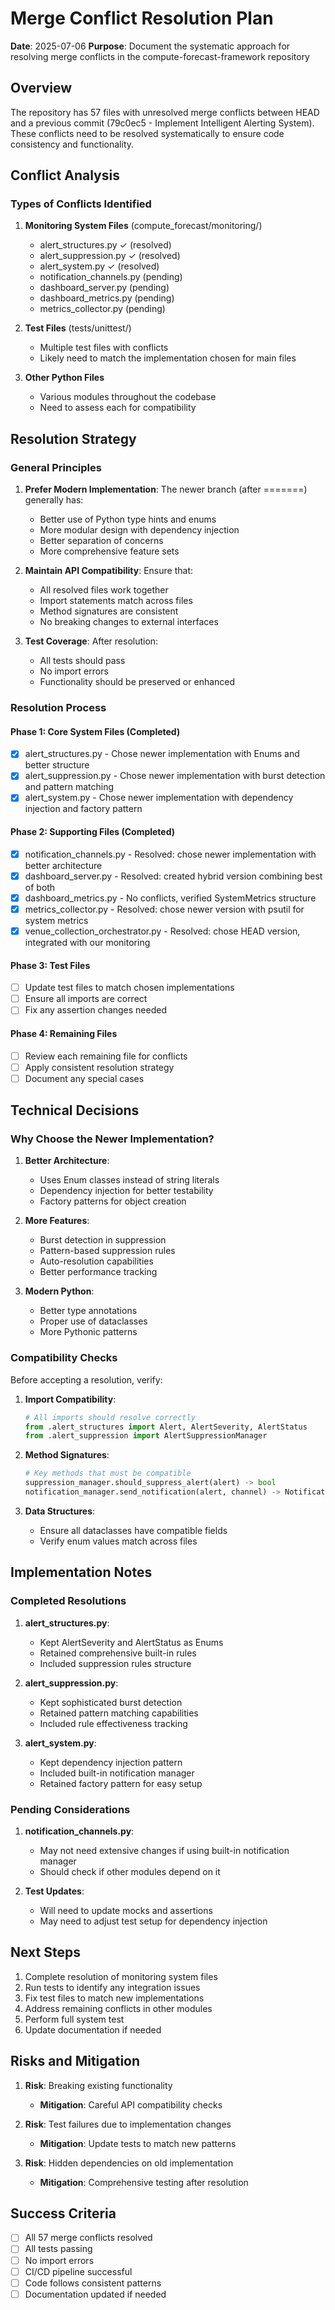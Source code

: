 # Merge Conflict Resolution Plan

**Date**: 2025-07-06
**Purpose**: Document the systematic approach for resolving merge conflicts in the compute-forecast-framework repository

## Overview

The repository has 57 files with unresolved merge conflicts between HEAD and a previous commit (79c0ec5 - Implement Intelligent Alerting System). These conflicts need to be resolved systematically to ensure code consistency and functionality.

## Conflict Analysis

### Types of Conflicts Identified

1. **Monitoring System Files** (compute_forecast/monitoring/)
   - alert_structures.py ✓ (resolved)
   - alert_suppression.py ✓ (resolved)
   - alert_system.py ✓ (resolved)
   - notification_channels.py (pending)
   - dashboard_server.py (pending)
   - dashboard_metrics.py (pending)
   - metrics_collector.py (pending)

2. **Test Files** (tests/unittest/)
   - Multiple test files with conflicts
   - Likely need to match the implementation chosen for main files

3. **Other Python Files**
   - Various modules throughout the codebase
   - Need to assess each for compatibility

## Resolution Strategy

### General Principles

1. **Prefer Modern Implementation**: The newer branch (after =======) generally has:
   - Better use of Python type hints and enums
   - More modular design with dependency injection
   - Better separation of concerns
   - More comprehensive feature sets

2. **Maintain API Compatibility**: Ensure that:
   - All resolved files work together
   - Import statements match across files
   - Method signatures are consistent
   - No breaking changes to external interfaces

3. **Test Coverage**: After resolution:
   - All tests should pass
   - No import errors
   - Functionality should be preserved or enhanced

### Resolution Process

#### Phase 1: Core System Files (Completed)
- [x] alert_structures.py - Chose newer implementation with Enums and better structure
- [x] alert_suppression.py - Chose newer implementation with burst detection and pattern matching
- [x] alert_system.py - Chose newer implementation with dependency injection and factory pattern

#### Phase 2: Supporting Files (Completed)
- [x] notification_channels.py - Resolved: chose newer implementation with better architecture
- [x] dashboard_server.py - Resolved: created hybrid version combining best of both
- [x] dashboard_metrics.py - No conflicts, verified SystemMetrics structure
- [x] metrics_collector.py - Resolved: chose newer version with psutil for system metrics
- [x] venue_collection_orchestrator.py - Resolved: chose HEAD version, integrated with our monitoring

#### Phase 3: Test Files
- [ ] Update test files to match chosen implementations
- [ ] Ensure all imports are correct
- [ ] Fix any assertion changes needed

#### Phase 4: Remaining Files
- [ ] Review each remaining file for conflicts
- [ ] Apply consistent resolution strategy
- [ ] Document any special cases

## Technical Decisions

### Why Choose the Newer Implementation?

1. **Better Architecture**:
   - Uses Enum classes instead of string literals
   - Dependency injection for better testability
   - Factory patterns for object creation

2. **More Features**:
   - Burst detection in suppression
   - Pattern-based suppression rules
   - Auto-resolution capabilities
   - Better performance tracking

3. **Modern Python**:
   - Better type annotations
   - Proper use of dataclasses
   - More Pythonic patterns

### Compatibility Checks

Before accepting a resolution, verify:

1. **Import Compatibility**:
   ```python
   # All imports should resolve correctly
   from .alert_structures import Alert, AlertSeverity, AlertStatus
   from .alert_suppression import AlertSuppressionManager
   ```

2. **Method Signatures**:
   ```python
   # Key methods that must be compatible
   suppression_manager.should_suppress_alert(alert) -> bool
   notification_manager.send_notification(alert, channel) -> NotificationResult
   ```

3. **Data Structures**:
   - Ensure all dataclasses have compatible fields
   - Verify enum values match across files

## Implementation Notes

### Completed Resolutions

1. **alert_structures.py**:
   - Kept AlertSeverity and AlertStatus as Enums
   - Retained comprehensive built-in rules
   - Included suppression rules structure

2. **alert_suppression.py**:
   - Kept sophisticated burst detection
   - Retained pattern matching capabilities
   - Included rule effectiveness tracking

3. **alert_system.py**:
   - Kept dependency injection pattern
   - Included built-in notification manager
   - Retained factory pattern for easy setup

### Pending Considerations

1. **notification_channels.py**:
   - May not need extensive changes if using built-in notification manager
   - Should check if other modules depend on it

2. **Test Updates**:
   - Will need to update mocks and assertions
   - May need to adjust test setup for dependency injection

## Next Steps

1. Complete resolution of monitoring system files
2. Run tests to identify any integration issues
3. Fix test files to match new implementations
4. Address remaining conflicts in other modules
5. Perform full system test
6. Update documentation if needed

## Risks and Mitigation

1. **Risk**: Breaking existing functionality
   - **Mitigation**: Careful API compatibility checks

2. **Risk**: Test failures due to implementation changes
   - **Mitigation**: Update tests to match new patterns

3. **Risk**: Hidden dependencies on old implementation
   - **Mitigation**: Comprehensive testing after resolution

## Success Criteria

- [ ] All 57 merge conflicts resolved
- [ ] All tests passing
- [ ] No import errors
- [ ] CI/CD pipeline successful
- [ ] Code follows consistent patterns
- [ ] Documentation updated if needed
